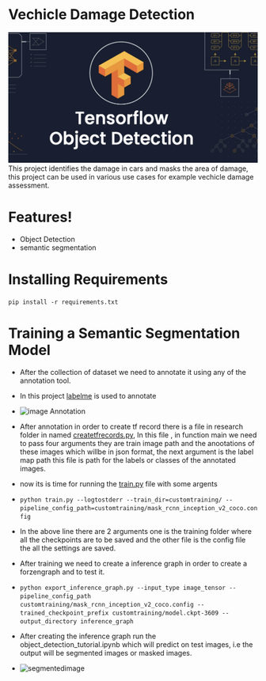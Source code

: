 # Vechicle Damage Detection
![ObjectDetection](images/Tensorflow-Object-Detection.jpg)
This project identifies the damage in cars and masks the area of damage, this project can be used in various use cases for example vechicle damage assessment.

# Features!

  - Object Detection
  - semantic segmentation

# Installing Requirements

``` pip install -r requirements.txt ```

# Training a Semantic Segmentation Model

 - After the collection of dataset we need to annotate it using any of the annotation tool.
 - In this project [labelme](https://github.com/wkentaro/labelme) is used to annotate
 - ![image Annotation](images/annotation.png)
 - After annotation in order to create tf record there is a file in research folder in named  [createtfrecords.py](models/research/create_tf_records.py), In this file , in function main we need to pass four arguments they are train image path and the anootations of these images which willbe in json format, the next argument is the label map path this file is path for the labels or classes of the annotated images.
 - now its is time for running the [train.py](models/research/train.py) file with some argents
 - ```python train.py --logtostderr --train_dir=customtraining/ --pipeline_config_path=customtraining/mask_rcnn_inception_v2_coco.config```
 - In the above line there are 2 arguments one is the training folder where all the checkpoints are to be saved and the other file is the config file the all the settings are saved.
 - After training we need to create a inference graph in order to create a forzengraph and to test it.
 - ```python export_inference_graph.py --input_type image_tensor --pipeline_config_path customtraining/mask_rcnn_inception_v2_coco.config --trained_checkpoint_prefix customtraining/model.ckpt-3609 --output_directory inference_graph ```

 - After creating the inference graph run the object_detection_tutorial.ipynb which will predict on test images, i.e the output will be segmented images or masked images.
 - ![segmentedimage](images/output.png)
